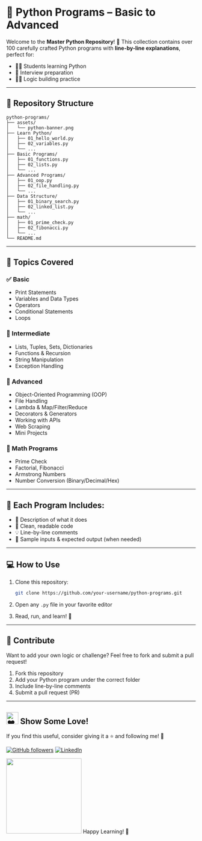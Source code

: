 # 🐍 Python Programs – Basic to Advanced

Welcome to the **Master Python Repository**! 🚀 This collection contains over 100 carefully crafted Python programs with **line-by-line explanations**, perfect for:

- 🧑‍🎓 Students learning Python
- 🧠 Interview preparation
- 👨‍💻 Logic building practice

---

## 📂 Repository Structure

```
python-programs/
├── assets/
│   └── python-banner.png
├── Learn Python/
│   ├── 01_hello_world.py
│   ├── 02_variables.py
│   └── ...
├── Basic Programs/
│   ├── 01_functions.py
│   ├── 02_lists.py
│   └── ...
├── Advanced Programs/
│   ├── 01_oop.py
│   ├── 02_file_handling.py
│   └── ...
├── Data Structure/
│   ├── 01_binary_search.py
│   ├── 02_linked_list.py
│   └── ...
├── math/
│   ├── 01_prime_check.py
│   ├── 02_fibonacci.py
│   └── ...
└── README.md
```

---

## 🚀 Topics Covered

### ✅ Basic

- Print Statements
- Variables and Data Types
- Operators
- Conditional Statements
- Loops

### 🔄 Intermediate

- Lists, Tuples, Sets, Dictionaries
- Functions & Recursion
- String Manipulation
- Exception Handling

### 🔧 Advanced

- Object-Oriented Programming (OOP)
- File Handling
- Lambda & Map/Filter/Reduce
- Decorators & Generators
- Working with APIs
- Web Scraping
- Mini Projects

### 🧮 Math Programs

- Prime Check
- Factorial, Fibonacci
- Armstrong Numbers
- Number Conversion (Binary/Decimal/Hex)

---

## 📘 Each Program Includes:

- 🧾 Description of what it does
- 📌 Clean, readable code
- 💡 Line-by-line comments
- 🔁 Sample inputs & expected output (when needed)

---

## 💻 How to Use

1. Clone this repository:

   ```sh
   git clone https://github.com/your-username/python-programs.git
   ```

2. Open any `.py` file in your favorite editor
3. Read, run, and learn! 🧠

---

## 🤝 Contribute

Want to add your own logic or challenge? Feel free to fork and submit a pull request!

1. Fork this repository
2. Add your Python program under the correct folder
3. Include line-by-line comments
4. Submit a pull request (PR)

---

## <img src="https://fonts.gstatic.com/s/e/notoemoji/latest/2764_fe0f/512.gif" alt="❤" width="32" height="32"> Show Some Love!

If you find this useful, consider giving it a ⭐ and following me! 🚀

[![GitHub followers](https://img.shields.io/github/followers/Oliver-khan001?label=Follow%20Me&style=social)](https://github.com/Oliver-khan001)
[![LinkedIn](https://img.shields.io/badge/LinkedIn-Connect-blue?style=flat&logo=linkedin)](https://www.linkedin.com/in/Oliver-khan001/)

<img src="https://media.giphy.com/media/3o7abKhOpu0NwenH3O/giphy.gif" width="200px"> Happy Learning! 🐍
